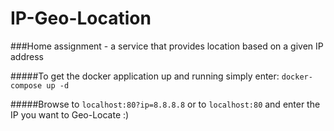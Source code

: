 # IP-Geo-Location
###Home assignment - a service that provides location based on a given IP address

#####To get the docker application up and running simply enter: 
`docker-compose up -d`

#####Browse to `localhost:80?ip=8.8.8.8` or to `localhost:80` and enter the IP you want to Geo-Locate :)